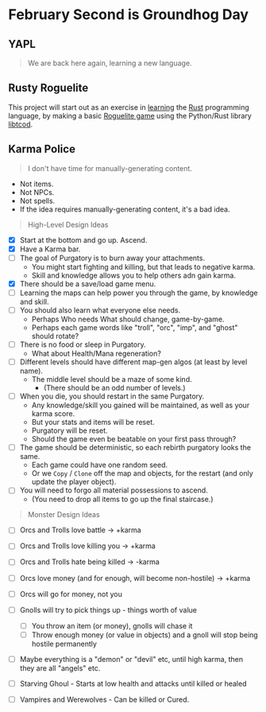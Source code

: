 # February Second is Groundhog Day

## YAPL

> We are back here again, learning a new language.


## Rusty Roguelite

This project will start out as an exercise in [learning](https://www.rust-lang.org/learn/) the [Rust](https://doc.rust-lang.org/book/title-page.html) programming language, by making a basic [Roguelite
game](https://tomassedovic.github.io/roguelike-tutorial/) using the Python/Rust library [libtcod](https://github.com/libtcod/libtcod).


## Karma Police

> I don't have time for manually-generating content.

* Not items.
* Not NPCs.
* Not spells.
* If the idea requires manually-generating content, it's a bad idea.


> High-Level Design Ideas

* [X] Start at the bottom and go up. Ascend.
* [X] Have a Karma bar.
* [ ] The goal of Purgatory is to burn away your attachments.
  * You might start fighting and killing, but that leads to negative karma.
  * Skill and knowledge allows you to help others adn gain karma.
* [X] There should be a save/load game menu.
* [ ] Learning the maps can help power you through the game, by knowledge and skill.
* [ ] You should also learn what everyone else needs.
  * Perhaps Who needs What should change, game-by-game.
  * Perhaps each game words like "troll", "orc", "imp", and "ghost" should rotate?
* [ ] There is no food or sleep in Purgatory.
  * What about Health/Mana regeneration?
* [ ] Different levels should have different map-gen algos (at least by level name).
  * The middle level should be a maze of some kind.
    * (There should be an odd number of levels.)
* [ ] When you die, you should restart in the same Purgatory.
  * Any knowledge/skill you gained will be maintained, as well as your karma score.
  * But your stats and items will be reset.
  * Purgatory will be reset.
  * Should the game even be beatable on your first pass through?
* [ ] The game should be deterministic, so each rebirth purgatory looks the same.
  * Each game could have one random seed.
  * Or we `Copy` / `Clone` off the map and objects, for the restart (and only update the player object).
* [ ] You will need to forgo all material possessions to ascend.
  * (You need to drop all items to go up the final staircase.)


> Monster Design Ideas

* [ ] Orcs and Trolls love battle -> +karma
* [ ] Orcs and Trolls love killing you -> +karma
* [ ] Orcs and Trolls hate being killed -> -karma
* [ ] Orcs love money (and for enough, will become non-hostile) -> +karma
* [ ] Orcs will go for money, not you
* [ ] Gnolls will try to pick things up - things worth of value
  * [ ] You throw an item (or money), gnolls will chase it
  * [ ] Throw enough money (or value in objects) and a gnoll will stop being hostile permanently
* [ ] Maybe everything is a "demon" or "devil" etc, until high karma, then they are all "angels" etc.
* [ ] Starving Ghoul - Starts at low health and attacks until killed or healed
* [ ] Vampires and Werewolves - Can be killed or Cured.

